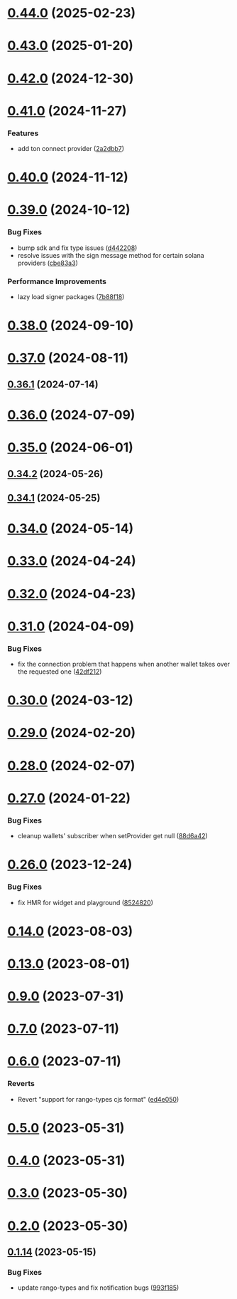 # [0.44.0](https://github.com/rango-exchange/rango-client/compare/provider-brave@0.43.0...provider-brave@0.44.0) (2025-02-23)



# [0.43.0](https://github.com/rango-exchange/rango-client/compare/provider-brave@0.42.0...provider-brave@0.43.0) (2025-01-20)



# [0.42.0](https://github.com/rango-exchange/rango-client/compare/provider-brave@0.41.0...provider-brave@0.42.0) (2024-12-30)



# [0.41.0](https://github.com/rango-exchange/rango-client/compare/provider-brave@0.40.0...provider-brave@0.41.0) (2024-11-27)


### Features

* add ton connect provider ([2a2dbb7](https://github.com/rango-exchange/rango-client/commit/2a2dbb79022263f19446ced49d298e04d63f927f))



# [0.40.0](https://github.com/rango-exchange/rango-client/compare/provider-brave@0.39.0...provider-brave@0.40.0) (2024-11-12)



# [0.39.0](https://github.com/rango-exchange/rango-client/compare/provider-brave@0.38.0...provider-brave@0.39.0) (2024-10-12)


### Bug Fixes

* bump sdk and fix type issues ([d442208](https://github.com/rango-exchange/rango-client/commit/d4422083bf5dd27d5f509ce1db7f9560d05428c8))
* resolve issues with the sign message method for certain solana providers ([cbe83a3](https://github.com/rango-exchange/rango-client/commit/cbe83a3da8b48560b206fc2a7fa7cf062cdeaa23))


### Performance Improvements

* lazy load signer packages ([7b88f18](https://github.com/rango-exchange/rango-client/commit/7b88f1834f7b29b4b81ab6c81a07bb88e8ccf55c))



# [0.38.0](https://github.com/rango-exchange/rango-client/compare/provider-brave@0.37.0...provider-brave@0.38.0) (2024-09-10)



# [0.37.0](https://github.com/rango-exchange/rango-client/compare/provider-brave@0.36.1...provider-brave@0.37.0) (2024-08-11)



## [0.36.1](https://github.com/rango-exchange/rango-client/compare/provider-brave@0.36.0...provider-brave@0.36.1) (2024-07-14)



# [0.36.0](https://github.com/rango-exchange/rango-client/compare/provider-brave@0.34.2...provider-brave@0.36.0) (2024-07-09)



# [0.35.0](https://github.com/rango-exchange/rango-client/compare/provider-brave@0.34.2...provider-brave@0.35.0) (2024-06-01)



## [0.34.2](https://github.com/rango-exchange/rango-client/compare/provider-brave@0.34.1...provider-brave@0.34.2) (2024-05-26)



## [0.34.1](https://github.com/rango-exchange/rango-client/compare/provider-brave@0.34.0...provider-brave@0.34.1) (2024-05-25)



# [0.34.0](https://github.com/rango-exchange/rango-client/compare/provider-brave@0.33.0...provider-brave@0.34.0) (2024-05-14)



# [0.33.0](https://github.com/rango-exchange/rango-client/compare/provider-brave@0.32.0...provider-brave@0.33.0) (2024-04-24)



# [0.32.0](https://github.com/rango-exchange/rango-client/compare/provider-brave@0.31.0...provider-brave@0.32.0) (2024-04-23)



# [0.31.0](https://github.com/rango-exchange/rango-client/compare/provider-brave@0.30.0...provider-brave@0.31.0) (2024-04-09)


### Bug Fixes

* fix the connection problem that happens when another wallet takes over the requested one ([42df212](https://github.com/rango-exchange/rango-client/commit/42df2120aadd84c95045b0bf76844c19305fb59a))



# [0.30.0](https://github.com/rango-exchange/rango-client/compare/provider-brave@0.29.0...provider-brave@0.30.0) (2024-03-12)



# [0.29.0](https://github.com/rango-exchange/rango-client/compare/provider-brave@0.28.0...provider-brave@0.29.0) (2024-02-20)



# [0.28.0](https://github.com/rango-exchange/rango-client/compare/provider-brave@0.27.0...provider-brave@0.28.0) (2024-02-07)



# [0.27.0](https://github.com/rango-exchange/rango-client/compare/provider-brave@0.26.0...provider-brave@0.27.0) (2024-01-22)


### Bug Fixes

* cleanup wallets' subscriber when setProvider get null ([88d6a42](https://github.com/rango-exchange/rango-client/commit/88d6a423c49b34b3d9ff567e22df36c3b009bb76))



# [0.26.0](https://github.com/rango-exchange/rango-client/compare/provider-brave@0.24.0...provider-brave@0.26.0) (2023-12-24)


### Bug Fixes

* fix HMR for widget and playground ([8524820](https://github.com/rango-exchange/rango-client/commit/8524820f10cf0b8921f3db0c4f620ff98daa4103))



# [0.14.0](https://github.com/rango-exchange/rango-client/compare/provider-brave@0.13.0...provider-brave@0.14.0) (2023-08-03)



# [0.13.0](https://github.com/rango-exchange/rango-client/compare/provider-brave@0.12.0...provider-brave@0.13.0) (2023-08-01)



# [0.9.0](https://github.com/rango-exchange/rango-client/compare/provider-brave@0.8.0...provider-brave@0.9.0) (2023-07-31)



# [0.7.0](https://github.com/rango-exchange/rango-client/compare/provider-brave@0.6.0...provider-brave@0.7.0) (2023-07-11)



# [0.6.0](https://github.com/rango-exchange/rango-client/compare/provider-brave@0.5.0...provider-brave@0.6.0) (2023-07-11)


### Reverts

* Revert "support for rango-types cjs format" ([ed4e050](https://github.com/rango-exchange/rango-client/commit/ed4e050bfc0dcde7aeffa6b0d73b02080a5721eb))



# [0.5.0](https://github.com/rango-exchange/rango-client/compare/provider-brave@0.4.0...provider-brave@0.5.0) (2023-05-31)



# [0.4.0](https://github.com/rango-exchange/rango-client/compare/provider-brave@0.3.0...provider-brave@0.4.0) (2023-05-31)



# [0.3.0](https://github.com/rango-exchange/rango-client/compare/provider-brave@0.2.0...provider-brave@0.3.0) (2023-05-30)



# [0.2.0](https://github.com/rango-exchange/rango-client/compare/provider-brave@0.1.15...provider-brave@0.2.0) (2023-05-30)



## [0.1.14](https://github.com/rango-exchange/rango-client/compare/provider-brave@0.1.13...provider-brave@0.1.14) (2023-05-15)


### Bug Fixes

* update rango-types and fix notification bugs ([993f185](https://github.com/rango-exchange/rango-client/commit/993f185e0b8c5e5e15a2c65ba2d85d1f9c8daa90))



